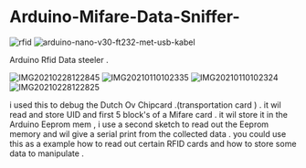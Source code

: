# Arduino-Mifare-Data-Sniffer-
![rfid](https://user-images.githubusercontent.com/20719445/109416695-1d77bc00-79c0-11eb-8019-07a8cae3a3ba.jpg)
![arduino-nano-v30-ft232-met-usb-kabel](https://user-images.githubusercontent.com/20719445/109416696-1e105280-79c0-11eb-93aa-531989fefaed.jpg)

Arduino Rfid Data steeler .

![IMG20210228122845](https://user-images.githubusercontent.com/20719445/109416925-86abff00-79c1-11eb-990b-1c617c6f8c34.jpg)
![IMG20210110102335](https://user-images.githubusercontent.com/20719445/109416921-8449a500-79c1-11eb-959b-da0d2c37d213.jpg)
![IMG20210110102324](https://user-images.githubusercontent.com/20719445/109416922-84e23b80-79c1-11eb-9c0f-70a7f1895a23.jpg)
![IMG20210228122825](https://user-images.githubusercontent.com/20719445/109416950-b22ee980-79c1-11eb-8f20-755c7b72fad4.jpg)


i used this to debug the Dutch Ov Chipcard .(transportation card ) .
it wil read and store UID and first 5 block's of a Mifare card .
it wil store it in the Arduino Eeprom mem ,
i use a second sketch to read out the Eeprom memory and wil give a serial print from the collected data .
you could use this as a example how to read out certain RFID cards and how to store some data to manipulate .


